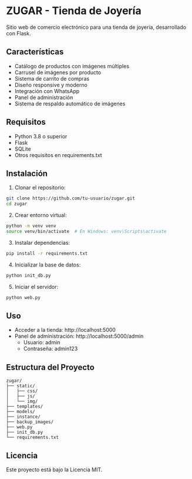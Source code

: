 # ZUGAR - Tienda de Joyería

Sitio web de comercio electrónico para una tienda de joyería, desarrollado con Flask.

## Características

- Catálogo de productos con imágenes múltiples
- Carrusel de imágenes por producto
- Sistema de carrito de compras
- Diseño responsive y moderno
- Integración con WhatsApp
- Panel de administración
- Sistema de respaldo automático de imágenes

## Requisitos

- Python 3.8 o superior
- Flask
- SQLite
- Otros requisitos en requirements.txt

## Instalación

1. Clonar el repositorio:
```bash
git clone https://github.com/tu-usuario/zugar.git
cd zugar
```

2. Crear entorno virtual:
```bash
python -m venv venv
source venv/bin/activate  # En Windows: venv\Scripts\activate
```

3. Instalar dependencias:
```bash
pip install -r requirements.txt
```

4. Inicializar la base de datos:
```bash
python init_db.py
```

5. Iniciar el servidor:
```bash
python web.py
```

## Uso

- Acceder a la tienda: http://localhost:5000
- Panel de administración: http://localhost:5000/admin
  - Usuario: admin
  - Contraseña: admin123

## Estructura del Proyecto

```
zugar/
├── static/
│   ├── css/
│   ├── js/
│   └── img/
├── templates/
├── models/
├── instance/
├── backup_images/
├── web.py
├── init_db.py
└── requirements.txt
```

## Licencia

Este proyecto está bajo la Licencia MIT. 